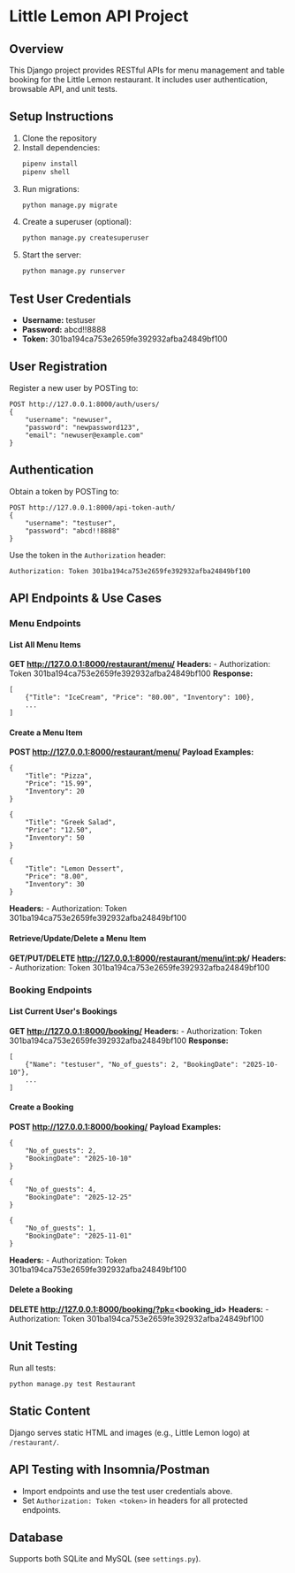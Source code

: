 
# Little Lemon API Project

## Overview
This Django project provides RESTful APIs for menu management and table booking for the Little Lemon restaurant. It includes user authentication, browsable API, and unit tests.

## Setup Instructions
1. Clone the repository
2. Install dependencies:
	 ```bash
	 pipenv install
	 pipenv shell
	 ```
3. Run migrations:
	 ```bash
	 python manage.py migrate
	 ```
4. Create a superuser (optional):
	 ```bash
	 python manage.py createsuperuser
	 ```
5. Start the server:
	 ```bash
	 python manage.py runserver
	 ```

## Test User Credentials
- **Username:** testuser
- **Password:** abcd!!8888
- **Token:** 301ba194ca753e2659fe392932afba24849bf100


## User Registration
Register a new user by POSTing to:
```
POST http://127.0.0.1:8000/auth/users/
{
	"username": "newuser",
	"password": "newpassword123",
	"email": "newuser@example.com"
}
```

## Authentication
Obtain a token by POSTing to:
```
POST http://127.0.0.1:8000/api-token-auth/
{
	"username": "testuser",
	"password": "abcd!!8888"
}
```
Use the token in the `Authorization` header:
```
Authorization: Token 301ba194ca753e2659fe392932afba24849bf100
```

## API Endpoints & Use Cases


### Menu Endpoints

#### List All Menu Items
**GET http://127.0.0.1:8000/restaurant/menu/**
**Headers:**
	- Authorization: Token 301ba194ca753e2659fe392932afba24849bf100
**Response:**
```
[
	{"Title": "IceCream", "Price": "80.00", "Inventory": 100},
	...
]
```


#### Create a Menu Item
**POST http://127.0.0.1:8000/restaurant/menu/**
**Payload Examples:**
```
{
	"Title": "Pizza",
	"Price": "15.99",
	"Inventory": 20
}

{
	"Title": "Greek Salad",
	"Price": "12.50",
	"Inventory": 50
}

{
	"Title": "Lemon Dessert",
	"Price": "8.00",
	"Inventory": 30
}
```
**Headers:**
	- Authorization: Token 301ba194ca753e2659fe392932afba24849bf100

#### Retrieve/Update/Delete a Menu Item
**GET/PUT/DELETE http://127.0.0.1:8000/restaurant/menu/<int:pk>/**
**Headers:**
	- Authorization: Token 301ba194ca753e2659fe392932afba24849bf100

### Booking Endpoints

#### List Current User's Bookings
**GET http://127.0.0.1:8000/booking/**
**Headers:**
	- Authorization: Token 301ba194ca753e2659fe392932afba24849bf100
**Response:**
```
[
	{"Name": "testuser", "No_of_guests": 2, "BookingDate": "2025-10-10"},
	...
]
```


#### Create a Booking
**POST http://127.0.0.1:8000/booking/**
**Payload Examples:**
```
{
	"No_of_guests": 2,
	"BookingDate": "2025-10-10"
}

{
	"No_of_guests": 4,
	"BookingDate": "2025-12-25"
}

{
	"No_of_guests": 1,
	"BookingDate": "2025-11-01"
}
```
**Headers:**
	- Authorization: Token 301ba194ca753e2659fe392932afba24849bf100

#### Delete a Booking
**DELETE http://127.0.0.1:8000/booking/?pk=<booking_id>**
**Headers:**
	- Authorization: Token 301ba194ca753e2659fe392932afba24849bf100

## Unit Testing
Run all tests:
```
python manage.py test Restaurant
```

## Static Content
Django serves static HTML and images (e.g., Little Lemon logo) at `/restaurant/`.

## API Testing with Insomnia/Postman
- Import endpoints and use the test user credentials above.
- Set `Authorization: Token <token>` in headers for all protected endpoints.

## Database
Supports both SQLite and MySQL (see `settings.py`).